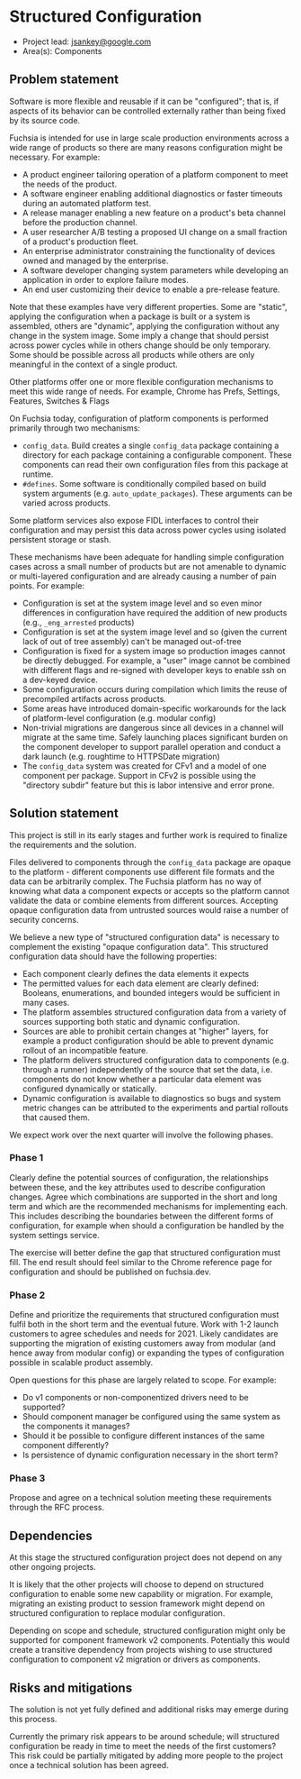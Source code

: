 # Structured Configuration

 * Project lead: jsankey@google.com
 * Area(s): Components

## Problem statement

Software is more flexible and reusable if it can be "configured"; that is, if
aspects of its behavior can be controlled externally rather than being fixed by
its source code.

Fuchsia is intended for use in large scale production environments across a
wide range of products so there are many reasons configuration might be
necessary. For example:

 * A product engineer tailoring operation of a platform component to meet the
   needs of the product.
 * A software engineer enabling additional diagnostics or faster timeouts
   during an automated platform test.
 * A release manager enabling a new feature on a product's beta channel before
   the production channel.
 * A user researcher A/B testing a proposed UI change on a small fraction of a
   product's production fleet.
 * An enterprise administrator constraining the functionality of devices owned
   and managed by the enterprise.
 * A software developer changing system parameters while developing an
   application in order to explore failure modes.
 * An end user customizing their device to enable a pre-release feature.

Note that these examples have very different properties. Some are "static",
applying the configuration when a package is built or a system is assembled,
others are "dynamic", applying the configuration without any change in the
system image. Some imply a change that should persist across power cycles while
in others change should be only temporary. Some should be possible across all
products while others are only meaningful in the context of a single product.

Other platforms offer one or more flexible configuration mechanisms to meet
this wide range of needs. For example, Chrome has Prefs, Settings, Features,
Switches & Flags

On Fuchsia today, configuration of platform components is performed primarily
through two mechanisms:

 * `config_data`. Build creates a single `config_data` package containing a
   directory for each package containing a configurable component. These
   components can read their own configuration files from this package at
   runtime.
 * `#defines`. Some software is conditionally compiled based on build system
   arguments (e.g. `auto_update_packages`). These arguments can be varied
   across products.

Some platform services also expose FIDL interfaces to control their
configuration and may persist this data across power cycles using isolated
persistent storage or stash.

These mechanisms have been adequate for handling simple configuration cases
across a small number of products but are not amenable to dynamic or
multi-layered configuration and are already causing a number of pain points.
For example:

 * Configuration is set at the system image level and so even minor differences
   in configuration have required the addition of new products (e.g.,
   `_eng_arrested` products)
 * Configuration is set at the system image level and so (given the current
   lack of out of tree assembly) can't be managed out-of-tree
 * Configuration is fixed for a system image so production images cannot be
   directly debugged. For example, a "user" image cannot be combined with
   different flags and re-signed with developer keys to enable ssh on a
   dev-keyed device.
 * Some configuration occurs during compilation which limits the reuse of
   precompiled artifacts across products.
 * Some areas have introduced domain-specific workarounds for the lack of
   platform-level configuration (e.g. modular config)
 * Non-trivial migrations are dangerous since all devices in a channel will
   migrate at the same time. Safely launching places significant burden on the
   component developer to support parallel operation and conduct a dark launch
   (e.g. roughtime to HTTPSDate migration)
 * The `config_data` system was created for CFv1 and a model of one component
   per package. Support in CFv2 is possible using the "directory subdir"
   feature but this is labor intensive and error prone.

## Solution statement

This project is still in its early stages and further work is required to
finalize the requirements and the solution.

Files delivered to components through the `config_data` package are opaque to
the platform - different components use different file formats and the data can
be arbitrarily complex. The Fuchsia platform has no way of knowing what data a
component expects or accepts so the platform cannot validate the data or
combine elements from different sources. Accepting opaque configuration data
from untrusted sources would raise a number of security concerns.

We believe a new type of "structured configuration data" is necessary to
complement the existing "opaque configuration data".  This structured
configuration data should have the following properties:

 * Each component clearly defines the data elements it expects
 * The permitted values for each data element are clearly defined: Booleans,
   enumerations, and bounded integers would be sufficient in many cases.
 * The platform assembles structured configuration data from a variety of
   sources supporting both static and dynamic configuration.
 * Sources are able to prohibit certain changes at "higher" layers, for example
   a product configuration should be able to prevent dynamic rollout of an
   incompatible feature. 
 * The platform delivers structured configuration data to components (e.g.
   through a runner) independently of the source that set the data, i.e.
   components do not know whether a particular data element was configured
   dynamically or statically.
 * Dynamic configuration is available to diagnostics so bugs and system metric
   changes can be attributed to the experiments and partial rollouts that
   caused them.

We expect work over the next quarter will involve the following phases.

### Phase 1

Clearly define the potential sources of configuration, the relationships
between these, and the key attributes used to describe configuration changes.
Agree which combinations are supported in the short and long term and which are
the recommended mechanisms for implementing each. This includes describing the
boundaries between the different forms of configuration, for example when
should a configuration be handled by the system settings service.

The exercise will better define the gap that structured configuration must
fill. The end result should feel similar to the Chrome reference page for
configuration and should be published on fuchsia.dev.   

### Phase 2

Define and prioritize the requirements that structured configuration must
fulfil both in the short term and the eventual future. Work with 1-2 launch
customers to agree schedules and needs for 2021. Likely candidates are
supporting the migration of existing customers away from modular (and hence
away from modular config) or expanding the types of configuration possible in
scalable product assembly.

Open questions for this phase are largely related to scope. For example:

 * Do v1 components or non-componentized drivers need to be supported?
 * Should component manager be configured using the same system as the
   components it manages?
 * Should it be possible to configure different instances of the same component
   differently?
 * Is persistence of dynamic configuration necessary in the short term?

### Phase 3

Propose and agree on a technical solution meeting these requirements through
the RFC process.

## Dependencies

At this stage the structured configuration project does not depend on any other
ongoing projects.

It is likely that the other projects will choose to depend on structured
configuration to enable some new capability or migration. For example,
migrating an existing product to session framework might depend on structured
configuration to replace modular configuration.

Depending on scope and schedule, structured configuration might only be
supported for component framework v2 components. Potentially this would create
a transitive dependency from projects wishing to use structured configuration
to component v2 migration or drivers as components.

## Risks and mitigations

The solution is not yet fully defined and additional risks may emerge during
this process.

Currently the primary risk appears to be around schedule; will structured
configuration be ready in time to meet the needs of the first customers? This
risk could be partially mitigated by adding more people to the project once a
technical solution has been agreed.
